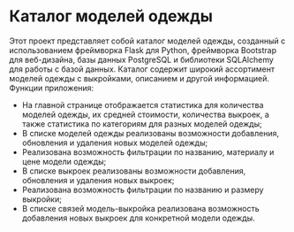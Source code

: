 # Каталог моделей одежды
Этот проект представляет собой каталог моделей одежды, созданный с использованием фреймворка Flask для Python, фреймворка Bootstrap для веб-дизайна, базы данных PostgreSQL и библиотеки SQLAlchemy для работы с базой данных. Каталог содержит широкий ассортимент моделей одежды с выкройками, описанием и другой информацией. Функции приложения:
- На главной странице отображается статистика для количества моделей одежды, их средней стоимости, количества выкроек, а также статистика по категориям для разных моделей одежды;
- В списке моделей одежды реализованы возможности добавления, обновления и удаления новых моделей одежды;
- Реализована возможность фильтрации по названию, материалу и цене модели одежды;
- В списке выкроек реализованы возможности добавления, обновления и удаления новых выкроек;
- Реализована возможность фильтрации по названию и размеру выкройки;
- В списке связей модель-выкройка реализована возможность добавления новых выкроек для конкретной модели одежды.
